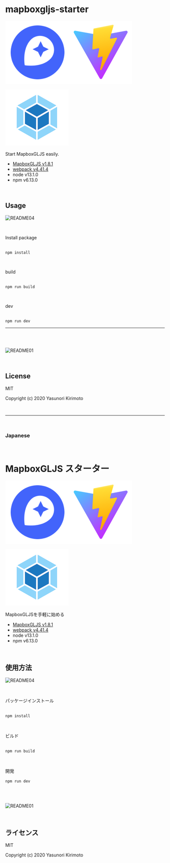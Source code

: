 # mapboxgljs-starter

![README02](img/README02.png)

![README05](img/README05.png)

Start MapboxGLJS easily.  
- [MapboxGLJS v1.8.1](https://www.mapbox.com/mapbox-gl-js/api) 
- [webpack v4.41.4](https://webpack.js.org)  
- node v13.1.0
- npm v6.13.0

<br>

## Usage

![README04](img/README04.png)

<br>

Install package

```

npm install

```

<br>

build

```

npm run build

```

<br>

dev

```

npm run dev

```

---

<br>
<br>

![README01](img/README01.gif)

<br>

## License
MIT

Copyright (c) 2020 Yasunori Kirimoto

<br>

---

<br>

### Japanese

<br>

# MapboxGLJS スターター

![README02](img/README02.png)

![README05](img/README05.png)

MapboxGLJSを手軽に始める
- [MapboxGLJS v1.8.1](https://www.mapbox.com/mapbox-gl-js/api) 
- [webpack v4.41.4](https://webpack.js.org)  
- node v13.1.0
- npm v6.13.0

<br>

##  使用方法

![README04](img/README04.png)

<br>

パッケージインストール

```

npm install

```

<br>

ビルド

```

npm run build

```

<br>

開発

```
npm run dev

```

<br>
<br>

![README01](img/README01.gif)

<br>

## ライセンス
MIT

Copyright (c) 2020 Yasunori Kirimoto

<br>
